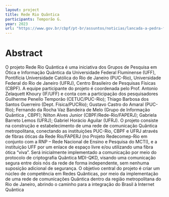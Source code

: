 ```yaml
---
layout: project
title: Rede Rio Quântica
participants: Temporão G.
year: 2023
url: "https://www.gov.br/cbpf/pt-br/assuntos/noticias/lancada-a-pedra-fundamental-da-rede-rio-quantica"
---
```


# Abstract

O projeto Rede Rio Quântica é uma iniciativa dos Grupos de Pesquisa em Ótica e Informação
Quântica da Universidade Federal Fluminense (UFF), Pontifícia Universidade Católica do Rio de
Janeiro (PUC-Rio), Universidade Federal do Rio de Janeiro (UFRJ), Centro Brasileiro de Pesquisas
Físicas (CBPF). A equipe participante do projeto é coordenada pelo Prof. Antonio Zelaquett Khoury
(IF/UFF) e conta com a participação dos pesquisadores Guilherme Penello Temporão
(CETUC/PUC-Rio); Thiago Barbosa dos Santos Guerreiro (Dept. Física/PUCRio); Gustavo Castro
do Amaral (PUC-Rio); Fernando da Rocha Vaz Bandeira de Melo (Grupo de Informação Quântica ,
CBPF); Nilton Alves Junior (CBPF/Rede-Rio/FAPERJ); Gabriela Barreto Lemos (UFRJ); Gabriel
Horácio Aguilar (UFRJ).
O projeto consiste na construção e estabelecimento de uma rede de comunicação Quântica
metropolitana, conectando as instituições PUC-Rio, CBPF e UFRJ através de fibras óticas da Rede
Rio/FAPERJ (no Projeto Redecomep-Rio em conjunto com a RNP – Rede Nacional de Ensino e
Pesquisa do MCTI), e a instituição UFF por um enlace de espaço livre e/ou utilizando uma fibra
ótica “viva”.
Será inicialmente implementado a comunicação por meio do protocolo de criptografia
Quântica MDI-QKD, visando uma comunicação segura entre dois nós da rede de forma
independente, sem nenhuma suposição adicional de segurança. O objetivo central do projeto é
criar um núcleo de competência em Redes Quânticas, por meio da implementação de uma rede de
comunicações Quântica dentro da região metropolitana do Rio de Janeiro, abrindo o caminho para
a integração do Brasil à Internet Quântica 